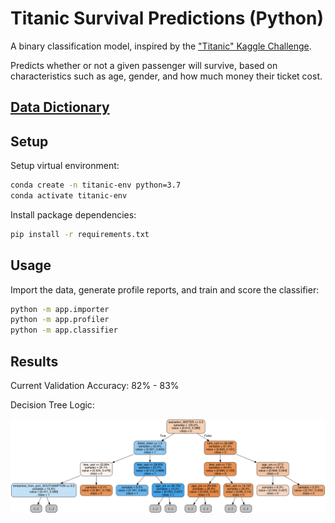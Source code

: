 # Titanic Survival Predictions (Python)

A binary classification model, inspired by the ["Titanic" Kaggle Challenge](https://www.kaggle.com/c/titanic).

Predicts whether or not a given passenger will survive, based on characteristics such as age, gender, and how much money their ticket cost.

## [Data Dictionary](DATA.md)

## Setup

Setup virtual environment:

```sh
conda create -n titanic-env python=3.7
conda activate titanic-env
```

Install package dependencies:

```sh
pip install -r requirements.txt
```

## Usage

Import the data, generate profile reports, and train and score the classifier:

```sh
python -m app.importer
python -m app.profiler
python -m app.classifier
```

## Results

Current Validation Accuracy: 82% - 83%

Decision Tree Logic:

![](reports/decision_tree.png)
